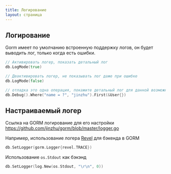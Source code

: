 ```yaml
---
title: Логирование
layout: страница
---
```


## Логирование

Gorm имеет по умолчанию встроенную поддержку логов, он будет выводить лог, только когда есть ошибки.

```go
// Активировать логер, показать детальный лог
db.LogMode(true)

// Деактивировать логер, не показывать лог даже при ошибке
db.LogMode(false)

// отладка это одна операция, покажите детальный лог для данной возможности
db.Debug().Where("name = ?", "jinzhu").First(&User{})
```

## Настраиваемый логер

Ссылка на GORM логирование для его настройки <https://github.com/jinzhu/gorm/blob/master/logger.go>

Например, использование логера [Revel](https://revel.github.io/) для бэкенда в GORM

```go
db.SetLogger(gorm.Logger{revel.TRACE})
```

Использование `os.Stdout` как бэкэнд

```go
db.SetLogger(log.New(os.Stdout, "\r\n", 0))
```